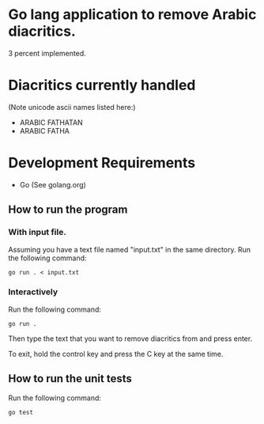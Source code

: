 # Go lang application to remove Arabic diacritics.
3 percent implemented.

# Diacritics currently handled
(Note unicode ascii names listed here:)
- ARABIC FATHATAN
- ARABIC FATHA

# Development Requirements
- Go (See golang.org)

## How to run the program
### With input file.
Assuming you have a text file named "input.txt" in the same directory.
Run the following command:

`go run . < input.txt`

### Interactively
Run the following command:

`go run .`

Then type the text that you want to remove diacritics from and press enter.

To exit, hold the control key and press the C key at the same time.

## How to run the unit tests
Run the following command:

`go test`